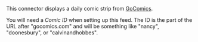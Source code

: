 
This connector displays a daily comic strip from [GoComics](https://www.gocomics.com).

You will need a _Comic ID_ when setting up this feed. The ID is the part of the URL after "gocomics.com" and will be something like "nancy",  "doonesbury", or "calvinandhobbes".

